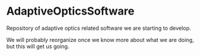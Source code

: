 # AdaptiveOpticsSoftware

Repository of adaptive optics related software we are starting to develop.

We will probably reorganize once we know more about what we are doing, but this will get us going.

